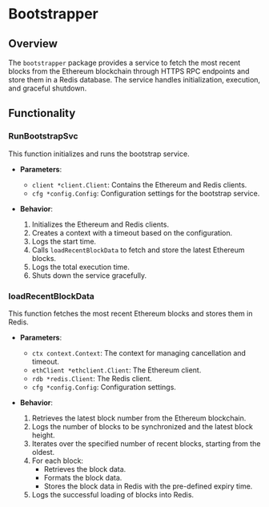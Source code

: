 # Bootstrapper

## Overview

The `bootstrapper` package provides a service to fetch the most recent blocks from the Ethereum blockchain through HTTPS RPC endpoints and store them in a Redis database. The service handles initialization, execution, and graceful shutdown.

## Functionality

### RunBootstrapSvc

This function initializes and runs the bootstrap service.

- **Parameters**:
  - `client *client.Client`: Contains the Ethereum and Redis clients.
  - `cfg *config.Config`: Configuration settings for the bootstrap service.

- **Behavior**:
  1. Initializes the Ethereum and Redis clients.
  2. Creates a context with a timeout based on the configuration.
  3. Logs the start time.
  4. Calls `loadRecentBlockData` to fetch and store the latest Ethereum blocks.
  5. Logs the total execution time.
  6. Shuts down the service gracefully.

### loadRecentBlockData

This function fetches the most recent Ethereum blocks and stores them in Redis.

- **Parameters**:
  - `ctx context.Context`: The context for managing cancellation and timeout.
  - `ethClient *ethclient.Client`: The Ethereum client.
  - `rdb *redis.Client`: The Redis client.
  - `cfg *config.Config`: Configuration settings.

- **Behavior**:
  1. Retrieves the latest block number from the Ethereum blockchain.
  2. Logs the number of blocks to be synchronized and the latest block height.
  3. Iterates over the specified number of recent blocks, starting from the oldest.
  4. For each block:
     - Retrieves the block data.
     - Formats the block data.
     - Stores the block data in Redis with the pre-defined expiry time.
  5. Logs the successful loading of blocks into Redis.


